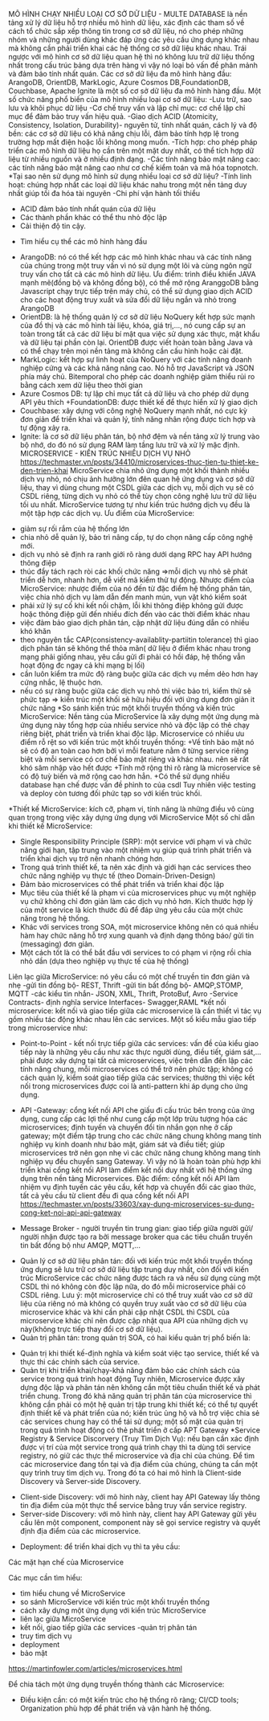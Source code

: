 MÔ HÌNH CHẠY NHIỀU LOẠI CƠ SỞ DỮ LIỆU - MULTE DATABASE
là nền tảng xử lý dữ liệu hỗ trợ nhiều mô hình dữ liệu, xác định các tham số về cách tổ chức sắp xếp thông tin trong cơ sở dữ liệu, nó cho phép những nhóm và những người dùng khác đáp ứng các yêu cầu ứng dụng khác nhau mà không cần phải triển khai các hệ thống cơ sở dữ liệu khác nhau. Trái ngược với mô hình cơ sở dữ liệu quan hệ thì nó không lưu trữ dữ liệu thống nhất trong cấu trúc bảng dựa trên hàng vì vậy nó loại bỏ vấn đề phân mảnh và đảm bảo tính nhất quán. Các cơ sở dữ liệu đa mô hình hàng đầu: ArangoDB, OrientDB, MarkLogic, Azure Cosmos DB,FoundationDB, Couchbase, Apache Ignite là một số cơ sở dữ liệu đa mô hình hàng đầu.
Một số chức năng phổ biến của mô hình nhiều loại cơ sở dữ liệu:
-Lưu trữ, sao lưu và khôi phục dữ liệu
-Cơ chế truy vấn và lập chỉ mục: cơ chế lập chỉ mục để đảm bảo truy vấn hiệu quả.
-Giao dịch ACID (Atomicity, Consistency, Isolation, Durability)- nguyên tử, tính nhất quán, cách lý và độ bền: các cơ sở dữ liệu có khả năng chịu lỗi, đảm bảo tính hợp lệ trong trường hợp mất điện hoặc lỗi không mong muốn.
-Tích hợp: cho phép pháp triển các mô hình dữ liệu họ cần trên một mặt duy nhất, có thể tích hợp dữ liệu từ nhiều nguồn và ở nhiều định dạng.
-Các tính năng bảo mật nâng cao: các tính năng bảo mật nâng cao như cơ chế kiểm toán và mã hóa topnotch.
*Tại sao nên sử dụng mô hình sử dụng nhiều loại cơ sở dữ liệu?
-Tính linh hoạt: chúng hợp nhất các loại dữ liệu khác nahu trong một nền tảng duy nhất giúp tối đa hóa tài nguyên
-Chi phí vận hành tối thiểu
- ACID đảm bảo tính nhất quán của dữ liệu
- Các thành phần khác có thể thu nhỏ độc lập
- Cải thiện độ tin cậy.
* Tìm hiểu cụ thể các mô hình hàng đầu
+ ArangoDB: nó có thể kết hợp các mô hình khác nhau và các tính năng của chúng trong một truy vấn vì nó sử dụng một lõi và cùng ngôn ngữ truy vấn cho tất cả các mô hình dữ liệu. Ưu điểm: trình điều khiển JAVA mạnh mẽ(đồng bộ và không đồng bộ), có thể mở rộng AranggoDB bằng Javascript chạy trực tiếp trên máy chủ, có thể sử dụng giao dịch ACID cho các hoạt động truy xuất và sửa đổi dữ liệu ngắn và nhỏ trong ArangoDB
+ OrientDB: là hệ thống quản lý cơ sở dữ liệu NoQuery kết hợp sức mạnh của đồ thị và các mô hình tài liệu, khóa, giá trị,..., nó cung cấp sự an toàn trong tất cả các dữ liệu bí mật qua việc sử dụng xác thực, mật khẩu và dữ liệu tại phần còn lại. OrientDB được viết hoàn toàn bằng Java và có thể chạy trên mọi nền tảng mà không cần cấu hình hoặc cài đặt. 
+ MarkLogic: kết hợp sự linh hoạt của NoQuery với các tính năng doanh nghiệp cứng và các khả năng nâng cao. Nó hỗ trợ JavaScript và JSON phía máy chủ. Bitemporal cho phép các doanh nghiệp giảm thiểu rủi ro bằng cách xem dữ liệu theo thời gian
+ Azure Cosmos DB: tự lập chỉ mục tất cả dữ liệu và cho phép dử dụng API yêu thích
+FoundationDB: được thiết kế để thực hiển xử lý giao dịch
+ Couchbase: xây dựng với công nghệ NoQuery mạnh nhất, nó cực kỳ đơn giản để triển khai và quản lý, tính năng nhân rộng được tích hợp và tự động xảy ra.
+ Ignite: là cơ sở dữ liệu phân tán, bộ nhớ đệm và nền tảng xử lý trung vào bộ nhớ, do đó nó sử dụng RAM làm tầng lưu trữ và xử lý mặc định.
MICROSERVICE - KIẾN TRÚC NHIỀU DỊCH VỤ NHỎ
https://techmaster.vn/posts/34410/microservices-thuc-tien-tu-thiet-ke-den-trien-khai
MicroService chia nhỏ ứng dụng một khối thành nhiều dịch vụ nhỏ, nó chịu ảnh hưởng lớn đên quan hệ ứng dụng và cơ sở dữ liệu, thay vì dùng chung một CSDL giữa các dịch vụ, mỗi dịch vụ sẽ có CSDL riêng, từng dịch vụ nhỏ có thể tùy chọn công nghệ lưu trữ dữ liệu tối ưu nhất.
MicroService tương tự như kiến trúc hướng dịch vụ đều là một tập hợp các dịch vụ.
Ưu điểm của MicroService:
- giảm sự rối rắm của hệ thống lớn
- chia nhỏ dễ quản lý, bảo trì nâng cấp, tự do chọn nâng cấp công nghệ mới.
- dịch vụ nhỏ sẽ định ra ranh giới rõ ràng dưới dạng RPC hay API hướng thông điệp
- thúc đẩy tách rạch ròi các khối chức năng
=>mỗi dịch vụ nhỏ sẽ phát triển dễ hơn, nhanh hơn, dễ viết mã kiểm thử tự động.
Nhược điểm của MicroService: nhược điểm của nó đến từ đặc điểm hệ thống phân tán, việc chia nhỏ dịch vụ làm dẫn đến manh mún, vụn vặt khó kiểm soát
- phải xử lý sự cố khi kết nối chậm, lỗi khi thông điệp không gửi được hoặc thông điệp gửi đến nhiều đích đến vào các thời điểm khác nhau
- việc đảm bảo giao dịch phân tán, cập nhật dữ liệu đúng dắn có nhiều khó khăn
- theo nguyên tắc CAP(consistency-availablity-partiitin tolerance) thì giao dịch phân tán sẽ không thể thỏa mãn( dữ liệu ở điểm khác nhau trong mạng phải giống nhau, yêu cầu gửi đi phải có hồi đáp, hệ thống vẫn hoạt động đc ngay cả khi mạng bị lối)
- cần luôn kiểm tra mức độ ràng buộc giữa các dịch vụ mềm dẻo hơn hay cứng nhắc, lệ thuộc hơn.
- nếu có sự ràng buộc giữa các dịch vụ nhỏ thì việc bảo trì, kiểm thử sẽ phức tạp
=> kiến trúc một khối sẽ hữu hiệu đối với ứng dụng đơn giản it chức năng
*So sánh kiến trúc một khối truyền thống và kiến trúc MicroService:
Nền tảng của MicroService là xây dựng một ứng dụng mà ứng dụng này tổng hợp của nhiều service nhỏ và độc lập có thẻ chạy riêng biệt, phát triển và triển khai độc lập. Microservice có nhiều ưu điểm rỗ rệt so với kiến trúc một khối truyền thống:
+Về tính bảo mật nó sẽ có độ an toàn cao hơn bởi vì mỗi feature nằm ở từng service riêng biệt và mỗi service có cơ chế bảo mật riêng và khác nhau. nên sẽ rất khó sâm nhập vào hết được
+Tính mở rộng thì rõ ràng là microservice sẽ có độ tuỳ biến và mở rộng cao hơn hẳn.
+Có thể sử dụng nhiều database hạn chế được vấn đề phình to của csdl
Tuy nhiên việc testing và deploy còn tương đối phức tạp so với kiến trúc khối.

*Thiết kế MicroService: kích cỡ, phạm vi, tính năng là những điều vô cùng quan trọng trong việc xây dựng ứng dụng với MicroService 
Một số chỉ dẫn khi thiết kế MicroService:
- Single Responsibility Principle (SRP): một service với phạm vi và chức năng giới hạn, tập trung vào một nhiệm vụ giúp quá trình phát triển và triển khai dịch vụ trở nên nhanh chóng hơn.
- Trong quá trình thiết kế, ta nên xác định và giới hạn các services theo chức năng nghiệp vụ thực tế (theo Domain-Driven-Design)
- Đảm bảo microservices có thể phát triển và triển khai độc lập
- Mục tiêu của thiết kế là phạm vi của microservices phục vụ một nghiệp vụ chứ không chỉ đơn giản làm các dịch vụ nhỏ hơn. Kích thước hợp lý của một service là kích thước đủ để đáp ứng yêu cầu của một chức năng trong hệ thống.
- Khác với services trong SOA, một microservice không nên có quá nhiều hàm hay chức năng hỗ trợ xung quanh và định dạng thông báo/ gửi tin (messaging) đơn giản.
- Một cách tốt là có thể bắt đầu với services to có phạm vi rộng rồi chia nhỏ dần (dựa theo nghiệp vụ thực tế của hệ thống)

Liên lạc giữa MicroService: nó yêu cầu có một chế truyền tin đơn giản và nhẹ
-gửi tin đồng bộ- REST, Thrift
-gửi tin bất đồng bộ- AMQP,STOMP, MQTT
-các kiểu tin nhắn- JSON, XML, Thrift, ProtoBuf, Avro
-Service Contracts- định nghĩa service Interfaces- Swagger,RAML
*kết nối microservice:
kết nối và giao tiếp giữa các microservice là cần thiết vì tác vụ gồm nhiều tác động khác nhau lên các services. Một số kiểu mẫu giao tiếp trong microservice như:
- Point-to-Point - kết nối trực tiếp giữa các services: vấn đề của kiểu giao tiếp này là những yêu cầu như xác thực người dùng, điều tiết, giám sát,... phải được xây dựng tại tất cả microservices, việc trên dẫn đến lập các tính năng chung, mỗi microservices có thể trở nên phức tập; không có cách quản lý, kiểm soát giao tiếp giữa các services; thường thì việc kết nối trong microservices được coi là anti-pattern khi áp dụng cho ứng dụng.
- API -Gateway: cổng kết nối API che giấu đi cấu trúc bên trong của ứng dụng, cung cấp các lợi thế như cung cấp một lớp trừu tượng hóa các microservices; định tuyến và chuyển đổi tin nhắn gọn nhẹ ở cấp gateway; một điểm tập trung cho các chức năng chung không mang tính nghiệp vụ kinh doanh như bảo mật, giám sát và điều tiết; giúp microservices trở nên gọn nhẹ vì các chức năng chung không mang tính nghiệp vụ đều chuyển sang Gateway. Vì vậy nó là hoàn toàn phù hợp khi triển khai cổng kết nối API làm điểm kết nối duy nhất với hệ thống ứng dụng trên nền tảng Microservices. Đặc điểm: cổng kết nối API làm nhiệm vụ định tuyến các yêu cầu, kết hợp và chuyển đổi các giao thức, tất cả yêu cầu từ client đều đi qua cổng kết nối API
https://techmaster.vn/posts/33603/xay-dung-microservices-su-dung-cong-ket-noi-api-api-gateway

- Message Broker - người truyền tin trung gian: giao tiếp giữa người gửi/ người nhận được tạo ra bởi message broker qua các tiêu chuẩn truyền tin bất đồng bộ như AMQP, MQTT,...
* Quản lý cơ sở dữ liệu phân tán: đối với kiến trúc một khối truyền thống ứng dụng sẽ lưu trữ cơ sở dữ liệu tập trung duy nhất, còn đối với kiến trúc MicroService các chức năng được tách ra và nếu sử dụng cùng một CSDL thì nó không còn độc lập nữa, do đó mỗi microservice phải có CSDL riêng. Lưu ý: một microservice chỉ có thể truy xuất vào cơ sở dữ liệu của riêng nó mà không có quyền truy xuất vào cơ sở dữ liệu của microservice khác và khi cần phải cập nhật CSDL thì CSDL của microservice khác chỉ nên được cập nhật qua API của những dịch vụ này(không trực tiếp thay đổi cơ sở dữ liệu).
* Quản trị phân tán: trong quản trị SOA, có hai kiểu quản trị phổ biến là:
+ Quản trị khi thiết kế-định nghĩa và kiểm soát việc tạo service, thiết kế và thực thi các chính sách của service.
+ Quản trị khi triển khai/chạy-khả năng đảm bảo các chính sách của service trong quá trình hoạt động
Tuy nhiên, Microservice được xây dựng độc lập và phân tán nên không cần một tiêu chuẩn thiết kế và phát triển chung. Trong đó khả năng quản trị phân tán của microservice thì không cần phải có một hệ quản trị tập trung khi thiết kế; có thể tự quyết định thiết kế và phát triển của nó; kiến trúc ủng hộ và hỗ trợ việc chia sẻ các services chung hay có thể tái sử dụng; một số mặt của quản trị trong quá trình hoạt động có thẻ phát triển ở cấp APT Gateway
*Service Registry & Service Discorvery (Truy Tìm Dịch Vụ): nếu bạn cần xác định được vị trí của một service trong quá trình chạy thì ta dùng tới service registry, nó giữ các thực thể microservice và địa chỉ của chúng. Để tìm các microservice đang tồn tại và địa điểm của chúng, chúng ta cần một quy trình truy tìm dịch vụ. Trong đó ta có hai mô hình là Client-side Discovery và Server-side Discovery.
- Client-side Discovery: với mô hình này, client hay API Gateway lấy thông tin địa điểm của một thực thể service bằng truy vấn service registry.
- Server-side Discovery: với mô hình này, client hay API Gateway gửi yêu cầu lên một component, component này sẽ gọi service registry và quyết định địa điểm của các microservice.
* Deployment: để triển khai dịch vụ thì ta yêu cầu:



Các mặt hạn chế của Microservice







Các mục cần tìm hiểu:
- tìm hiểu chung về MicroService 
- so sánh MicroService với kiến trúc một khối truyền thống
- cách xây dựng một ứng dụng với kiến trúc MicroService
- liên lạc giữa MicroService
- kết nối, giao tiếp giữa các services
-quản trị phân tán
- truy tìm dịch vụ
- deployment
- bảo mật


https://martinfowler.com/articles/microservices.html

Để chia tách một ứng dụng truyền thống thành các Microservice:
- Điều kiện cần: có một kiến trúc cho hệ thống rõ ràng; CI/CD tools; Organization phù hợp để phát triển và vận hành hệ thống.












